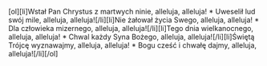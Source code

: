 [ol][li]Wstał Pan Chrystus z martwych ninie, alleluja, alleluja! * Uweselił lud swój mile, alleluja, alleluja![/li][li]Nie żałował życia Swego, alleluja, alleluja! * Dla człowieka mizernego, alleluja, alleluja![/li][li]Tego dnia wielkanocnego, alleluja, alleluja! * Chwal każdy Syna Bożego, alleluja, alleluja![/li][li]Świętą Trójcę wyznawajmy, alleluja, alleluja! * Bogu cześć i chwałę dajmy, alleluja, alleluja![/li][/ol]